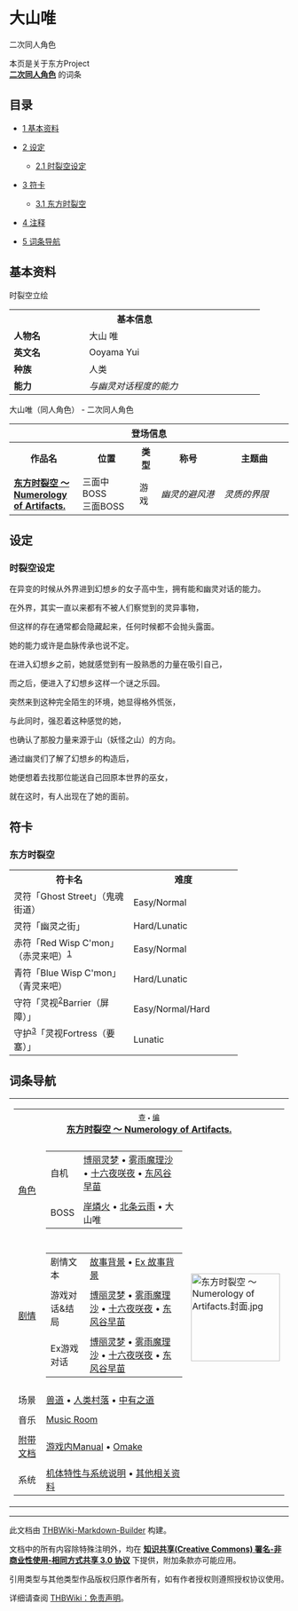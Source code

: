 # 大山唯

<!-- source html: G:\repos\THBWiki-Markdown-Builder\THBWikiMarkdown\Temp\main\a\a9\ns0%3A%E5%A4%A7%E5%B1%B1%E5%94%AF.html -->

二次同人角色

本页是关于东方Project  
 **[二次同人角色](./二次角色列表.md)** 的词条
## 目录

- [1 基本资料](#基本资料)
- [2 设定](#设定)

  - [2.1 时裂空设定](#时裂空设定)



- [3 符卡](#符卡)

  - [3.1 东方时裂空](#东方时裂空)



- [4 注释](#注释)
- [5 词条导航](#词条导航)




## 基本资料
[](./文件-大山唯.png.md)  [](./文件-大山唯.png.md)时裂空立绘

<table>
<tbody><tr>
<th colspan="2">基本信息</th>
</tr>
<tr>
<td style="width:120px"><b>人物名</b></td><td style="min-width:300px">大山 唯</td>
</tr><tr><td><b>英文名</b></td><td>Ooyama Yui</td></tr><tr><td><b>种族</b></td><td>人类</td></tr><tr><td><b>能力</b></td><td><i>与幽灵对话程度的能力</i></td></tr></tbody></table>

大山唯（同人角色） - 二次同人角色

<table>
<tbody><tr>
<th colspan="5">登场信息</th>
</tr><tr><th><b>作品名</b></th><th><b>位置</b></th><th><b>类型</b></th><th><b>称号</b></th><th><b>主题曲</b></th></tr><tr><td rowspan="1" style="width:120px"><b><a href="./东方时裂空_～_Numerology_of_Artifacts..md" title="东方时裂空 ～ Numerology of Artifacts.">东方时裂空 ～ Numerology of Artifacts.</a></b></td><td style="width:130px">三面中BOSS<br>三面BOSS</td><td class="bg-color-danger-30" style="width:30px;">游戏</td><td style="width:180px"><i>幽灵的避风港</i></td><td style="width:200px"><i>灵质的界限</i><br></td></tr></tbody></table>


## 设定
### 时裂空设定

  
在异变的时候从外界进到幻想乡的女子高中生，拥有能和幽灵对话的能力。  

  

在外界，其实一直以来都有不被人们察觉到的灵异事物，  

但这样的存在通常都会隐藏起来，任何时候都不会抛头露面。  

她的能力或许是血脉传承也说不定。  

  

在进入幻想乡之前，她就感觉到有一股熟悉的力量在吸引自己，  

而之后，便进入了幻想乡这样一个谜之乐园。  

突然来到这种完全陌生的环境，她显得格外慌张，  

与此同时，强忍着这种感觉的她，  

也确认了那股力量来源于山（妖怪之山）的方向。  

  

通过幽灵们了解了幻想乡的构造后，  

她便想着去找那位能送自己回原本世界的巫女，  

  

就在这时，有人出现在了她的面前。
  


## 符卡
### 东方时裂空

<table><tbody><tr><th><b>符卡名</b></th><th><b>难度</b></th></tr><tr><td style="width:200px">灵符「Ghost Street」（鬼魂街道）</td><td style="width:180px">Easy/Normal</td></tr>
<tr><td style="width:200px">灵符「幽灵之街」</td><td style="width:180px">Hard/Lunatic</td></tr>
<tr><td style="width:200px">赤符「Red Wisp C'mon」（赤灵来吧）<sup id="cite_ref-1" class="reference"><a href="#cite_note-1">1</a></sup></td><td style="width:180px">Easy/Normal</td></tr>
<tr><td style="width:200px">青符「Blue Wisp C'mon」（青灵来吧）</td><td style="width:180px">Hard/Lunatic</td></tr>
<tr><td style="width:200px">守符「灵视<sup id="cite_ref-2" class="reference"><a href="#cite_note-2">2</a></sup>Barrier（屏障）」</td><td style="width:180px">Easy/Normal/Hard</td></tr>
<tr><td style="width:200px">守护<sup id="cite_ref-3" class="reference"><a href="#cite_note-3">3</a></sup>「灵视Fortress（要塞）」</td><td style="width:180px">Lunatic</td></tr></tbody></table>



[^cite_note-1]: 世嘉发行的游戏《狂热噗哟噗哟》（ぷよぷよフィーバー，也译作魔法气泡狂热）中登场的角色幽酱（ユウちゃん）的连锁语音“レッドウィスプ・カモン”（Red Wisp C'mon）。幽酱本身是幽灵。

## 词条导航
  
  

<table><tbody><tr><td><table cellspacing="0" class="nowraplinks mw-collapsible mw-collapsed" style="width:100%;;;"><tbody><tr><th style=";" colspan="3" class="navbox-title"><div class="navbar"><div class="noprint plainlinksneverexpand" style="background-color:transparent; padding:0; font-weight:normal; font-size:80%; white-space:nowrap;"><a href="./东方时裂空_～_Numerology_of_Artifacts.-导航.md" title="东方时裂空 ～ Numerology of Artifacts./导航"><span style=";;border:none;" title="查看这个模板">查</span></a>&#160;<span style="font-size:80%;">•</span>&#160;<a href="/index.php?title=%E4%B8%9C%E6%96%B9%E6%97%B6%E8%A3%82%E7%A9%BA_%EF%BD%9E_Numerology_of_Artifacts./%E5%AF%BC%E8%88%AA&amp;action=edit"><span style=";;border:none;" title="您可以编辑这个模板。请在储存变更之前先预览">编</span></a></div></div><span><a href="./东方时裂空_～_Numerology_of_Artifacts..md" title="东方时裂空 ～ Numerology of Artifacts.">东方时裂空 ～ Numerology of Artifacts.</a></span></th></tr><tr><td></td></tr><tr><td class="navbox-group" style=";;"><a href="./东方时裂空_～_Numerology_of_Artifacts.-角色设定.md" title="东方时裂空 ～ Numerology of Artifacts./角色设定">角色</a></td><td style=";;" class="navbox-list navbox-odd"><div></div><table cellspacing="0" class="nowraplinks navbox-subgroup" style="width:100%;;;;"><tbody><tr><td class="navbox-group" style=";;"><div>自机</div></td><td style=";;" class="navbox-list navbox-odd"><div><a href="./东方时裂空_～_Numerology_of_Artifacts.-角色设定.md" title="东方时裂空 ～ Numerology of Artifacts./角色设定">博丽灵梦</a> &#8226; <a href="./东方时裂空_～_Numerology_of_Artifacts.-角色设定.md" title="东方时裂空 ～ Numerology of Artifacts./角色设定">雾雨魔理沙</a> &#8226; <a href="./东方时裂空_～_Numerology_of_Artifacts.-角色设定.md" title="东方时裂空 ～ Numerology of Artifacts./角色设定">十六夜咲夜</a> &#8226; <a href="./东方时裂空_～_Numerology_of_Artifacts.-角色设定.md" title="东方时裂空 ～ Numerology of Artifacts./角色设定">东风谷早苗</a></div></td></tr><tr><td></td></tr><tr><td class="navbox-group" style=";;"><div>BOSS</div></td><td style=";;" class="navbox-list navbox-even"><div><a href="./岸燐火.md" title="岸燐火">岸燐火</a> &#8226; <a href="./北条云雨.md" title="北条云雨">北条云雨</a> &#8226; <a class="mw-selflink selflink">大山唯</a></div></td></tr></tbody></table><div></div></td><td class="navbox-image" style="" rowspan="11"><a href="./文件-东方时裂空_～_Numerology_of_Artifacts.封面.jpg.md" class="image"><img alt="东方时裂空 ～ Numerology of Artifacts.封面.jpg" src="https://upload.thwiki.cc/thumb/d/d8/%E4%B8%9C%E6%96%B9%E6%97%B6%E8%A3%82%E7%A9%BA_%EF%BD%9E_Numerology_of_Artifacts.%E5%B0%81%E9%9D%A2.jpg/160px-%E4%B8%9C%E6%96%B9%E6%97%B6%E8%A3%82%E7%A9%BA_%EF%BD%9E_Numerology_of_Artifacts.%E5%B0%81%E9%9D%A2.jpg" decoding="async" loading="lazy" width="160" height="158" srcset="https://upload.thwiki.cc/thumb/d/d8/%E4%B8%9C%E6%96%B9%E6%97%B6%E8%A3%82%E7%A9%BA_%EF%BD%9E_Numerology_of_Artifacts.%E5%B0%81%E9%9D%A2.jpg/240px-%E4%B8%9C%E6%96%B9%E6%97%B6%E8%A3%82%E7%A9%BA_%EF%BD%9E_Numerology_of_Artifacts.%E5%B0%81%E9%9D%A2.jpg 1.5x, https://upload.thwiki.cc/thumb/d/d8/%E4%B8%9C%E6%96%B9%E6%97%B6%E8%A3%82%E7%A9%BA_%EF%BD%9E_Numerology_of_Artifacts.%E5%B0%81%E9%9D%A2.jpg/320px-%E4%B8%9C%E6%96%B9%E6%97%B6%E8%A3%82%E7%A9%BA_%EF%BD%9E_Numerology_of_Artifacts.%E5%B0%81%E9%9D%A2.jpg 2x" data-file-width="1024" data-file-height="1013"></a></td></tr><tr><td></td></tr><tr><td class="navbox-group" style=";;"><a href="./东方时裂空_～_Numerology_of_Artifacts.-设定与剧情.md" title="东方时裂空 ～ Numerology of Artifacts./设定与剧情">剧情</a></td><td style=";;" class="navbox-list navbox-even"><div></div><table cellspacing="0" class="nowraplinks navbox-subgroup" style="width:100%;;;;"><tbody><tr><td class="navbox-group" style=";;"><div>剧情文本</div></td><td style=";;" class="navbox-list navbox-odd"><div><a href="./东方时裂空_～_Numerology_of_Artifacts.-设定与剧情.md" title="东方时裂空 ～ Numerology of Artifacts./设定与剧情">故事背景</a> &#8226; <a href="./东方时裂空_～_Numerology_of_Artifacts.-设定与剧情.md" title="东方时裂空 ～ Numerology of Artifacts./设定与剧情">Ex 故事背景</a></div></td></tr><tr><td></td></tr><tr><td class="navbox-group" style=";;"><div>游戏对话&amp;结局</div></td><td style=";;" class="navbox-list navbox-even"><div><a href="./东方时裂空_～_Numerology_of_Artifacts.-设定与剧情-博丽灵梦.md" title="东方时裂空 ～ Numerology of Artifacts./设定与剧情/博丽灵梦">博丽灵梦</a> &#8226; <a href="./东方时裂空_～_Numerology_of_Artifacts.-设定与剧情-雾雨魔理沙.md" title="东方时裂空 ～ Numerology of Artifacts./设定与剧情/雾雨魔理沙">雾雨魔理沙</a> &#8226; <a href="./东方时裂空_～_Numerology_of_Artifacts.-设定与剧情-十六夜咲夜.md" title="东方时裂空 ～ Numerology of Artifacts./设定与剧情/十六夜咲夜">十六夜咲夜</a> &#8226; <a href="./东方时裂空_～_Numerology_of_Artifacts.-设定与剧情-东风谷早苗.md" title="东方时裂空 ～ Numerology of Artifacts./设定与剧情/东风谷早苗">东风谷早苗</a></div></td></tr><tr><td></td></tr><tr><td class="navbox-group" style=";;"><div>Ex游戏对话</div></td><td style=";;" class="navbox-list navbox-odd"><div><a href="/index.php?title=%E4%B8%9C%E6%96%B9%E6%97%B6%E8%A3%82%E7%A9%BA_%EF%BD%9E_Numerology_of_Artifacts./%E8%AE%BE%E5%AE%9A%E4%B8%8E%E5%89%A7%E6%83%85/%E5%8D%9A%E4%B8%BD%E7%81%B5%E6%A2%A6Ex&amp;action=edit&amp;redlink=1" class="new" title="东方时裂空 ～ Numerology of Artifacts./设定与剧情/博丽灵梦Ex（页面不存在）">博丽灵梦</a> &#8226; <a href="/index.php?title=%E4%B8%9C%E6%96%B9%E6%97%B6%E8%A3%82%E7%A9%BA_%EF%BD%9E_Numerology_of_Artifacts./%E8%AE%BE%E5%AE%9A%E4%B8%8E%E5%89%A7%E6%83%85/%E9%9B%BE%E9%9B%A8%E9%AD%94%E7%90%86%E6%B2%99Ex&amp;action=edit&amp;redlink=1" class="new" title="东方时裂空 ～ Numerology of Artifacts./设定与剧情/雾雨魔理沙Ex（页面不存在）">雾雨魔理沙</a> &#8226; <a href="/index.php?title=%E4%B8%9C%E6%96%B9%E6%97%B6%E8%A3%82%E7%A9%BA_%EF%BD%9E_Numerology_of_Artifacts./%E8%AE%BE%E5%AE%9A%E4%B8%8E%E5%89%A7%E6%83%85/%E5%8D%81%E5%85%AD%E5%A4%9C%E5%92%B2%E5%A4%9CEx&amp;action=edit&amp;redlink=1" class="new" title="东方时裂空 ～ Numerology of Artifacts./设定与剧情/十六夜咲夜Ex（页面不存在）">十六夜咲夜</a> &#8226; <a href="/index.php?title=%E4%B8%9C%E6%96%B9%E6%97%B6%E8%A3%82%E7%A9%BA_%EF%BD%9E_Numerology_of_Artifacts./%E8%AE%BE%E5%AE%9A%E4%B8%8E%E5%89%A7%E6%83%85/%E4%B8%9C%E9%A3%8E%E8%B0%B7%E6%97%A9%E8%8B%97Ex&amp;action=edit&amp;redlink=1" class="new" title="东方时裂空 ～ Numerology of Artifacts./设定与剧情/东风谷早苗Ex（页面不存在）">东风谷早苗</a></div></td></tr></tbody></table><div></div></td></tr><tr><td></td></tr><tr><td class="navbox-group" style=";;">场景</td><td style=";;" class="navbox-list navbox-odd"><div><a href="./獣道.md" title="獣道" unred="">兽道</a> &#8226; <a href="./人类村落.md" title="人类村落">人类村落</a> &#8226; <a href="./中有之道.md" title="中有之道">中有之道</a></div></td></tr><tr><td></td></tr><tr><td class="navbox-group" style=";;">音乐</td><td style=";;" class="navbox-list navbox-even"><div><a href="./东方时裂空_～_Numerology_of_Artifacts.-音乐.md" title="东方时裂空 ～ Numerology of Artifacts./音乐">Music Room</a></div></td></tr><tr><td></td></tr><tr><td class="navbox-group" style=";;"><a href="./东方时裂空_～_Numerology_of_Artifacts..md" title="东方时裂空 ～ Numerology of Artifacts.">附带文档</a></td><td style=";;" class="navbox-list navbox-odd"><div><a href="./东方时裂空_～_Numerology_of_Artifacts.-设定与剧情-manual.md" title="东方时裂空 ～ Numerology of Artifacts./设定与剧情/manual">游戏内Manual</a> &#8226; <a href="./东方时裂空_～_Numerology_of_Artifacts.-设定与剧情-omake.md" title="东方时裂空 ～ Numerology of Artifacts./设定与剧情/omake" unred="">Omake</a></div></td></tr><tr><td></td></tr><tr><td class="navbox-group" style=";;">系统</td><td style=";;" class="navbox-list navbox-even"><div><a href="/index.php?title=%E4%B8%9C%E6%96%B9%E6%97%B6%E8%A3%82%E7%A9%BA_%EF%BD%9E_Numerology_of_Artifacts./%E7%B3%BB%E7%BB%9F&amp;action=edit&amp;redlink=1" class="new" title="东方时裂空 ～ Numerology of Artifacts./系统（页面不存在）">机体特性与系统说明</a> &#8226; <a href="./东方时裂空_～_Numerology_of_Artifacts.-其他.md" title="东方时裂空 ～ Numerology of Artifacts./其他">其他相关资料</a></div></td></tr></tbody></table></td></tr></tbody></table>


  
  

  





---

此文档由 [THBWiki-Markdown-Builder](https://github.com/Delsin-Yu/THBWiki-Markdown-Builder) 构建。

文档中的所有内容除特殊注明外，均在 [**知识共享(Creative Commons) 署名-非商业性使用-相同方式共享 3.0 协议**](https://creativecommons.org/licenses/by-sa/3.0/deed.zh-hans) 下提供，附加条款亦可能应用。

引用类型与其他类型作品版权归原作者所有，如有作者授权则遵照授权协议使用。

详细请查阅 [THBWiki：免责声明](https://thbwiki.cc/THBWiki:%E5%85%8D%E8%B4%A3%E5%A3%B0%E6%98%8E)。

